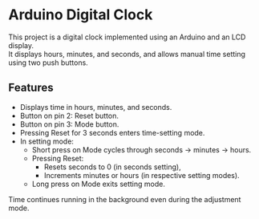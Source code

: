 # Arduino Digital Clock

This project is a digital clock implemented using an Arduino and an LCD display.  
It displays hours, minutes, and seconds, and allows manual time setting using two push buttons.

## Features

- Displays time in hours, minutes, and seconds.
- Button on pin 2: Reset button.
- Button on pin 3: Mode button.
- Pressing Reset for 3 seconds enters time-setting mode.
- In setting mode:
  - Short press on Mode cycles through seconds → minutes → hours.
  - Pressing Reset:
    - Resets seconds to 0 (in seconds setting),
    - Increments minutes or hours (in respective setting modes).
  - Long press on Mode exits setting mode.

Time continues running in the background even during the adjustment mode.
